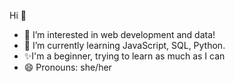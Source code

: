 Hi 👋

- 🔭 I’m interested in web development and data!  
- 🌱 I’m currently learning JavaScript, SQL, Python.
- :sparkles:I'm a beginner, trying to learn as much as I can 
- 😄 Pronouns: she/her

